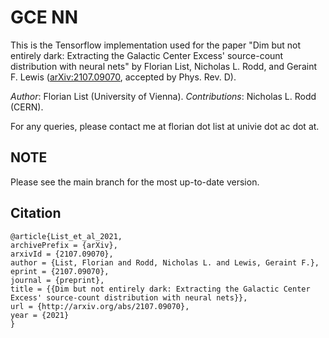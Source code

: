 # GCE NN
This is the Tensorflow implementation used for the paper "Dim but not entirely dark: Extracting the Galactic Center Excess' source-count distribution with neural nets" by Florian List, Nicholas L. Rodd, and Geraint F. Lewis ([arXiv:2107.09070](https://arxiv.org/abs/2107.09070), accepted by Phys. Rev. D).

*Author*: Florian List (University of Vienna). *Contributions*: Nicholas L. Rodd (CERN).
   
For any queries, please contact me at florian dot list at univie dot ac dot at.

## NOTE
Please see the main branch for the most up-to-date version.

## Citation
```
@article{List_et_al_2021,
archivePrefix = {arXiv},
arxivId = {2107.09070},
author = {List, Florian and Rodd, Nicholas L. and Lewis, Geraint F.},
eprint = {2107.09070},
journal = {preprint},
title = {{Dim but not entirely dark: Extracting the Galactic Center Excess' source-count distribution with neural nets}},
url = {http://arxiv.org/abs/2107.09070},
year = {2021}
}
```